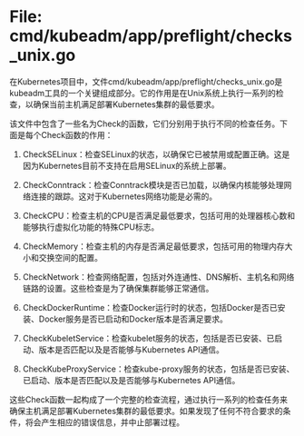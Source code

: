 # File: cmd/kubeadm/app/preflight/checks_unix.go

在Kubernetes项目中，文件cmd/kubeadm/app/preflight/checks_unix.go是kubeadm工具的一个关键组成部分。它的作用是在Unix系统上执行一系列的检查，以确保当前主机满足部署Kubernetes集群的最低要求。

该文件中包含了一些名为Check的函数，它们分别用于执行不同的检查任务。下面是每个Check函数的作用：

1. CheckSELinux：检查SELinux的状态，以确保它已被禁用或配置正确。这是因为Kubernetes目前不支持在启用SELinux的系统上部署。

2. CheckConntrack：检查Conntrack模块是否已加载，以确保内核能够处理网络连接的跟踪。这对于Kubernetes网络功能是必需的。

3. CheckCPU：检查主机的CPU是否满足最低要求，包括可用的处理器核心数和能够执行虚拟化功能的特殊CPU标志。

4. CheckMemory：检查主机的内存是否满足最低要求，包括可用的物理内存大小和交换空间的配置。

5. CheckNetwork：检查网络配置，包括对外连通性、DNS解析、主机名和网络链路的设置。这些检查是为了确保集群能够正常通信。

6. CheckDockerRuntime：检查Docker运行时的状态，包括Docker是否已安装、Docker服务是否已启动和Docker版本是否满足要求。

7. CheckKubeletService：检查kubelet服务的状态，包括是否已安装、已启动、版本是否匹配以及是否能够与Kubernetes API通信。

8. CheckKubeProxyService：检查kube-proxy服务的状态，包括是否已安装、已启动、版本是否匹配以及是否能够与Kubernetes API通信。

这些Check函数一起构成了一个完整的检查流程，通过执行一系列的检查任务来确保主机满足部署Kubernetes集群的最低要求。如果发现了任何不符合要求的条件，将会产生相应的错误信息，并中止部署过程。

